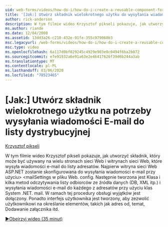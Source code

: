 ```yaml
---
uid: web-forms/videos/how-do-i/how-do-i-create-a-reusable-component-for-sending-email-to-a-distribution-list
title: '[Jak:] Utwórz składnik wielokrotnego użytku do wysyłania wiadomości E-mail do listy dystrybucyjnej | Microsoft Docs'
author: rick-anderson
description: W tym filmie wideo Krzysztof pikseli pokazuje, jak utworzyć składnik, który może być używany na wielu stronach sieci Web i witrynach sieci Web, które wysyła wiadomości e-mail do listy adresatów. Firs...
ms.author: riande
ms.date: 12/04/2008
ms.assetid: 13dd3a26-c210-432e-91fe-355c979060b3
msc.legacyurl: /web-forms/videos/how-do-i/how-do-i-create-a-reusable-component-for-sending-email-to-a-distribution-list
msc.type: video
ms.openlocfilehash: 6a117d0bf029245c4929e903e0c0494f6ba2b072
ms.sourcegitcommit: e7e91932a6e91a63e2e46417626f39d6b244a3ab
ms.translationtype: MT
ms.contentlocale: pl-PL
ms.lasthandoff: 03/06/2020
ms.locfileid: "78523465"
---
```

# <a name="how-do-i-create-a-reusable-component-for-sending-email-to-a-distribution-list"></a>[Jak:] Utwórz składnik wielokrotnego użytku na potrzeby wysyłania wiadomości E-mail do listy dystrybucyjnej

[Krzysztof pikseli](https://twitter.com/chrispels)

W tym filmie wideo Krzysztof pikseli pokazuje, jak utworzyć składnik, który może być używany na wielu stronach sieci Web i witrynach sieci Web, które wysyła wiadomości e-mail do listy adresatów. Najpierw witryna sieci Web ASP.NET zostanie skonfigurowana do wysyłania wiadomości e-mail przy użyciu&gt; &lt;mailSettings w pliku Web. config. Następnie tworzona jest Klasa i kilka metod odczytywania listy odbiorców ze źródła danych (DB, XML itp.) i wysyłania wiadomości e-mail do każdego z adresatów przy użyciu klas System .NET. mail. W ramach tej procedury obsługi wyjątków jest dołączony. Ponadto interfejs użytkownika jest tworzony, aby zezwolić użytkownikowi na określanie elementów, takich jak adres od, temat, Dodawanie załącznika itd.

[&#9654;Obejrzyj wideo (35 minut)](https://channel9.msdn.com/Blogs/ASP-NET-Site-Videos/how-do-i-create-a-reusable-component-for-sending-email-to-a-distribution-list)
